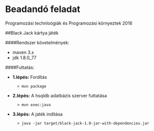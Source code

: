 # Beadandó feladat
Programozási technloógiák és Programozási környeztek
2016

##Black Jack kártya játék

####Rendszer követelmények:
- maven 3.x
- jdk 1.8.0_77 

####Futtatás:

- **1.lépés:**
Fordítás

        > mvn package

- **2.lépés:** A hsqldb adatbázis szerver futtatása

        > mvn exec:java

- **3.lépés:** A jaték indítása 

        > java -jar target/black-jack-1.0-jar-with-dependencies.jar



